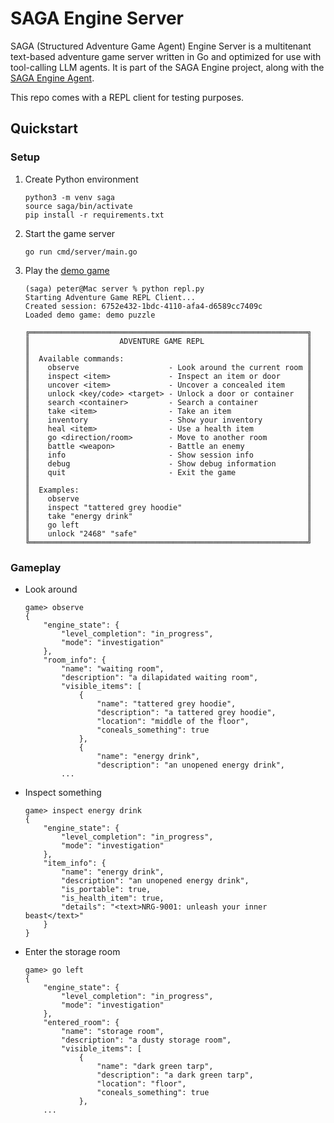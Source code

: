 # SAGA Engine Server

SAGA (Structured Adventure Game Agent) Engine Server is a multitenant text-based adventure game server written in Go and optimized for use with tool-calling LLM agents. It is part of the SAGA Engine project, along with the [SAGA Engine Agent](https://github.com/gloomloop/saga-agent).

This repo comes with a REPL client for testing purposes.

## Quickstart

### Setup

1. Create Python environment
    ```
    python3 -m venv saga
    source saga/bin/activate
    pip install -r requirements.txt
    ```

2. Start the game server
    ```   
    go run cmd/server/main.go
    ```

3. Play the [demo game](internal/testdata/demo.json)
    ```
    (saga) peter@Mac server % python repl.py
    Starting Adventure Game REPL Client...
    Created session: 6752e432-1bdc-4110-afa4-d6589cc7409c
    Loaded demo game: demo puzzle

    ╔══════════════════════════════════════════════════════════════╗
    ║                    ADVENTURE GAME REPL                       ║
    ║                                                              ║
    ║  Available commands:                                         ║
    ║    observe                    - Look around the current room ║
    ║    inspect <item>             - Inspect an item or door      ║
    ║    uncover <item>             - Uncover a concealed item     ║
    ║    unlock <key/code> <target> - Unlock a door or container   ║
    ║    search <container>         - Search a container           ║
    ║    take <item>                - Take an item                 ║
    ║    inventory                  - Show your inventory          ║
    ║    heal <item>                - Use a health item            ║
    ║    go <direction/room>        - Move to another room         ║
    ║    battle <weapon>            - Battle an enemy              ║
    ║    info                       - Show session info            ║
    ║    debug                      - Show debug information       ║
    ║    quit                       - Exit the game                ║
    ║                                                              ║
    ║  Examples:                                                   ║
    ║    observe                                                   ║
    ║    inspect "tattered grey hoodie"                            ║
    ║    take "energy drink"                                       ║
    ║    go left                                                   ║
    ║    unlock "2468" "safe"                                      ║
    ╚══════════════════════════════════════════════════════════════╝
    ```

### Gameplay

- Look around

    ```
    game> observe
    {
        "engine_state": {
            "level_completion": "in_progress",
            "mode": "investigation"
        },
        "room_info": {
            "name": "waiting room",
            "description": "a dilapidated waiting room",
            "visible_items": [
                {
                    "name": "tattered grey hoodie",
                    "description": "a tattered grey hoodie",
                    "location": "middle of the floor",
                    "coneals_something": true
                },
                {
                    "name": "energy drink",
                    "description": "an unopened energy drink",
            ...
    ```

- Inspect something

    ```
    game> inspect energy drink
    {
        "engine_state": {
            "level_completion": "in_progress",
            "mode": "investigation"
        },
        "item_info": {
            "name": "energy drink",
            "description": "an unopened energy drink",
            "is_portable": true,
            "is_health_item": true,
            "details": "<text>NRG-9001: unleash your inner beast</text>"
        }
    }
    ```
- Enter the storage room
    ```
    game> go left
    {
        "engine_state": {
            "level_completion": "in_progress",
            "mode": "investigation"
        },
        "entered_room": {
            "name": "storage room",
            "description": "a dusty storage room",
            "visible_items": [
                {
                    "name": "dark green tarp",
                    "description": "a dark green tarp",
                    "location": "floor",
                    "coneals_something": true
                },
        ...
    ```